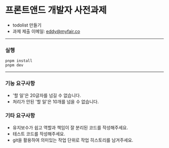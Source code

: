 # 프론트앤드 개발자 사전과제
- todolist 만들기
- 과제 제출 이메일: eddy@myfair.co
---
### 실행
```
pnpm install
pnpm dev
```
---
### 기능 요구사항
- '할 일'은 20글자를 넘길 수 없습니다.
- 처리가 안된 '할 일'은 10개를 넘을 수 없습니다.
### 기타 요구사항
- 유지보수가 쉽고 역할과 책임이 잘 분리된 코드를 작성해주세요.
- 테스트 코드를 작성해주세요.
- git을 활용하여 의미있는 작업 단위로 작업 히스토리를 남겨주세요.
